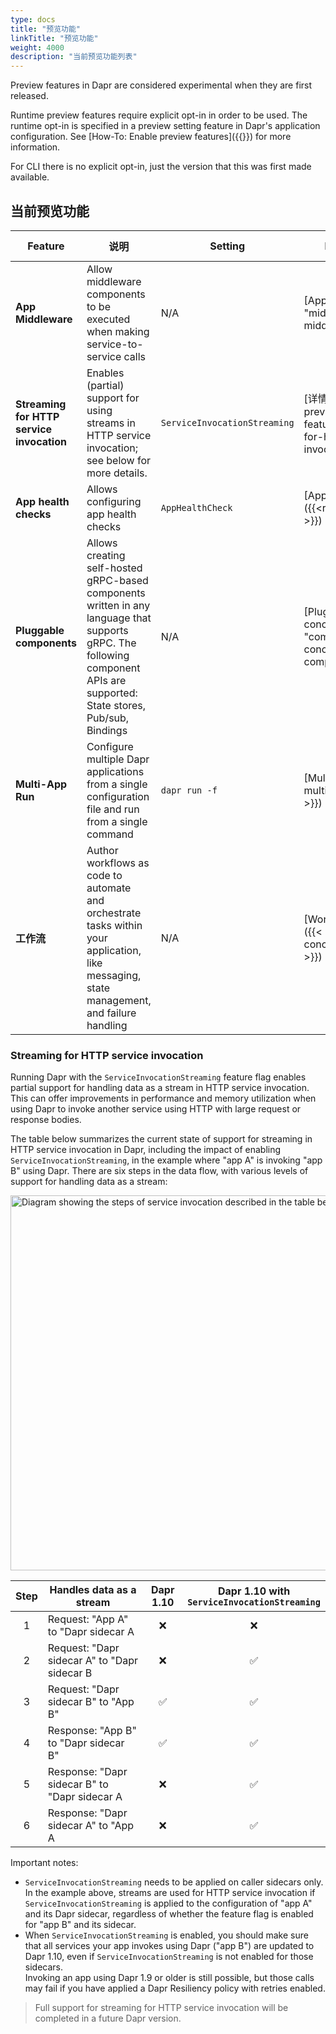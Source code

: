 ```yaml
---
type: docs
title: "预览功能"
linkTitle: "预览功能"
weight: 4000
description: "当前预览功能列表"
---
```


Preview features in Dapr are considered experimental when they are first released.

Runtime preview features require explicit opt-in in order to be used. The runtime opt-in is specified in a preview setting feature in Dapr's application configuration. See [How-To: Enable preview features]({{<ref preview-features>}}) for more information.

For CLI there is no explicit opt-in, just the version that this was first made available.

## 当前预览功能

| Feature                                   | 说明                                                                                                                                                                        | Setting                      | Documentation                                                                         | Version introduced |
| ----------------------------------------- | ------------------------------------------------------------------------------------------------------------------------------------------------------------------------- | ---------------------------- | ------------------------------------------------------------------------------------- | ------------------ |
| **App Middleware**                        | Allow middleware components to be executed when making service-to-service calls                                                                                           | N/A                          | [App Middleware]({{<ref "middleware.md#app-middleware" >}})                           | v1.9               |
| **Streaming for HTTP service invocation** | Enables (partial) support for using streams in HTTP service invocation; see below for more details.                                                                       | `ServiceInvocationStreaming` | [详情]({{< ref "support-preview-features.md#streaming-for-http-service-invocation" >}}) | v1.10              |
| **App health checks**                     | Allows configuring app health checks                                                                                                                                      | `AppHealthCheck`             | [App health checks]({{<ref "app-health.md" >}})                                       | v1.9               |
| **Pluggable components**                  | Allows creating self-hosted gRPC-based components written in any language that supports gRPC. The following component APIs are supported: State stores, Pub/sub, Bindings | N/A                          | [Pluggable components concept]({{<ref "components-concept#pluggable-components" >}})  | v1.9               |
| **Multi-App Run**                         | Configure multiple Dapr applications from a single configuration file and run from a single command                                                                       | `dapr run -f`                | [Multi-App Run]({{< ref multi-app-dapr-run.md >}})                                    | v1.10              |
| **工作流**                                   | Author workflows as code to automate and orchestrate tasks within your application, like messaging, state management, and failure handling                                | N/A                          | [Workflows concept]({{< ref "components-concept#workflows" >}})                       | v1.10              |

### Streaming for HTTP service invocation

Running Dapr with the `ServiceInvocationStreaming` feature flag enables partial support for handling data as a stream in HTTP service invocation. This can offer improvements in performance and memory utilization when using Dapr to invoke another service using HTTP with large request or response bodies.

The table below summarizes the current state of support for streaming in HTTP service invocation in Dapr, including the impact of enabling `ServiceInvocationStreaming`, in the example where "app A" is invoking "app B" using Dapr. There are six steps in the data flow, with various levels of support for handling data as a stream:

<img src="/images/service-invocation-simple.webp" width=600 alt="Diagram showing the steps of service invocation described in the table below" />

| Step | Handles data as a stream                      |                 Dapr 1.10                  | Dapr 1.10 with<br/>`ServiceInvocationStreaming` |
|:----:| --------------------------------------------- |:------------------------------------------:|:-----------------------------------------------------:|
|  1   | Request: "App A" to "Dapr sidecar A           | <span role="img" aria-label="No">❌</span>  |       <span role="img" aria-label="No">❌</span>       |
|  2   | Request: "Dapr sidecar A" to "Dapr sidecar B  | <span role="img" aria-label="No">❌</span>  |      <span role="img" aria-label="Yes">✅</span>       |
|  3   | Request: "Dapr sidecar B" to "App B"          | <span role="img" aria-label="Yes">✅</span> |      <span role="img" aria-label="Yes">✅</span>       |
|  4   | Response: "App B" to "Dapr sidecar B"         | <span role="img" aria-label="Yes">✅</span> |      <span role="img" aria-label="Yes">✅</span>       |
|  5   | Response: "Dapr sidecar B" to "Dapr sidecar A | <span role="img" aria-label="No">❌</span>  |      <span role="img" aria-label="Yes">✅</span>       |
|  6   | Response: "Dapr sidecar A" to "App A          | <span role="img" aria-label="No">❌</span>  |      <span role="img" aria-label="Yes">✅</span>       |

Important notes:

- `ServiceInvocationStreaming` needs to be applied on caller sidecars only.  
  In the example above, streams are used for HTTP service invocation if `ServiceInvocationStreaming` is applied to the configuration of "app A" and its Dapr sidecar, regardless of whether the feature flag is enabled for "app B" and its sidecar.
- When `ServiceInvocationStreaming` is enabled, you should make sure that all services your app invokes using Dapr ("app B") are updated to Dapr 1.10, even if `ServiceInvocationStreaming` is not enabled for those sidecars.  
  Invoking an app using Dapr 1.9 or older is still possible, but those calls may fail if you have applied a Dapr Resiliency policy with retries enabled.

> Full support for streaming for HTTP service invocation will be completed in a future Dapr version.
